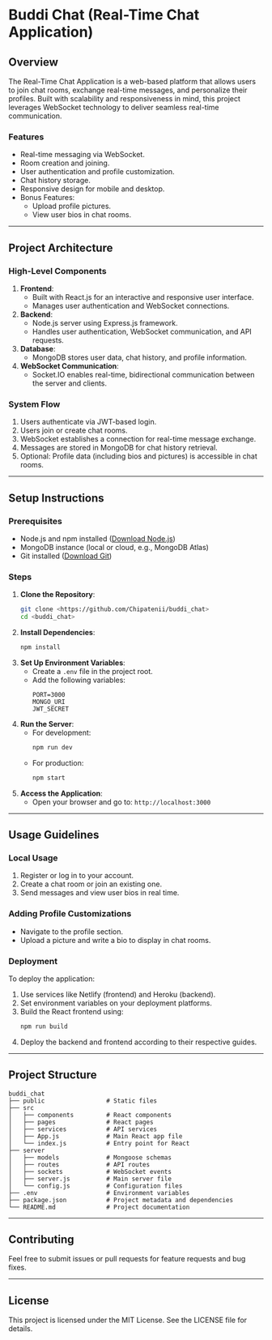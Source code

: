 # Buddi Chat (Real-Time Chat Application)

## Overview
The Real-Time Chat Application is a web-based platform that allows users to join chat rooms, exchange real-time messages, and personalize their profiles. Built with scalability and responsiveness in mind, this project leverages WebSocket technology to deliver seamless real-time communication.

### Features
- Real-time messaging via WebSocket.
- Room creation and joining.
- User authentication and profile customization.
- Chat history storage.
- Responsive design for mobile and desktop.
- Bonus Features:
  - Upload profile pictures.
  - View user bios in chat rooms.

---

## Project Architecture
### High-Level Components
1. **Frontend**:
   - Built with React.js for an interactive and responsive user interface.
   - Manages user authentication and WebSocket connections.
2. **Backend**:
   - Node.js server using Express.js framework.
   - Handles user authentication, WebSocket communication, and API requests.
3. **Database**:
   - MongoDB stores user data, chat history, and profile information.
4. **WebSocket Communication**:
   - Socket.IO enables real-time, bidirectional communication between the server and clients.

### System Flow
1. Users authenticate via JWT-based login.
2. Users join or create chat rooms.
3. WebSocket establishes a connection for real-time message exchange.
4. Messages are stored in MongoDB for chat history retrieval.
5. Optional: Profile data (including bios and pictures) is accessible in chat rooms.

---

## Setup Instructions

### Prerequisites
- Node.js and npm installed ([Download Node.js](https://nodejs.org/))
- MongoDB instance (local or cloud, e.g., MongoDB Atlas)
- Git installed ([Download Git](https://git-scm.com/))

### Steps
1. **Clone the Repository**:
   ```bash
   git clone <https://github.com/Chipatenii/buddi_chat>
   cd <buddi_chat>
   ```
2. **Install Dependencies**:
   ```bash
   npm install
   ```
3. **Set Up Environment Variables**:
   - Create a `.env` file in the project root.
   - Add the following variables:
     ```env
     PORT=3000
     MONGO_URI
     JWT_SECRET
     ```
4. **Run the Server**:
   - For development:
     ```bash
     npm run dev
     ```
   - For production:
     ```bash
     npm start
     ```
5. **Access the Application**:
   - Open your browser and go to: `http://localhost:3000`

---

## Usage Guidelines

### Local Usage
1. Register or log in to your account.
2. Create a chat room or join an existing one.
3. Send messages and view user bios in real time.

### Adding Profile Customizations
- Navigate to the profile section.
- Upload a picture and write a bio to display in chat rooms.

### Deployment
To deploy the application:
1. Use services like Netlify (frontend) and Heroku (backend).
2. Set environment variables on your deployment platforms.
3. Build the React frontend using:
   ```bash
   npm run build
   ```
4. Deploy the backend and frontend according to their respective guides.

---

## Project Structure
```
buddi_chat
├── public                 # Static files
├── src
│   ├── components         # React components
│   ├── pages              # React pages
│   ├── services           # API services
│   ├── App.js             # Main React app file
│   └── index.js           # Entry point for React
├── server
│   ├── models             # Mongoose schemas
│   ├── routes             # API routes
│   ├── sockets            # WebSocket events
│   ├── server.js          # Main server file
│   └── config.js          # Configuration files
├── .env                   # Environment variables
├── package.json           # Project metadata and dependencies
└── README.md              # Project documentation
```

---

## Contributing
Feel free to submit issues or pull requests for feature requests and bug fixes.

---

## License
This project is licensed under the MIT License. See the LICENSE file for details.
